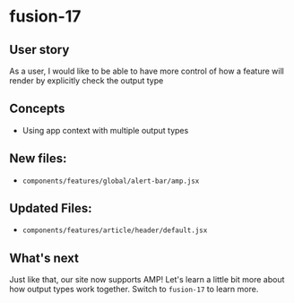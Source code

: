 # fusion-17

## User story
As a user, I would like to be able to have more control of how a feature will render by explicitly check the output type

## Concepts
- Using app context with multiple output types

## New files:
-  `components/features/global/alert-bar/amp.jsx`

## Updated Files:
-  `components/features/article/header/default.jsx`

## What's next
Just like that, our site now supports AMP! Let's learn a little bit more about how output types work together. Switch to `fusion-17` to learn more.
